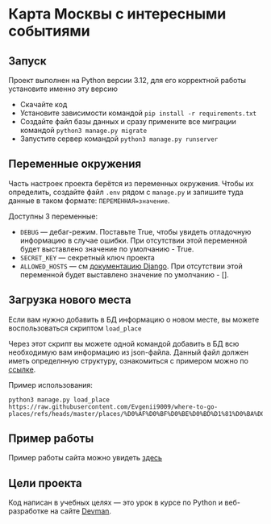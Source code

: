 # Карта Москвы с интересными событиями


## Запуск

Проект выполнен на Python версии 3.12, для его корректной работы установите именно эту версию

- Скачайте код
- Установите зависимости командой `pip install -r requirements.txt`
- Создайте файл базы данных и сразу примените все миграции командой `python3 manage.py migrate`
- Запустите сервер командой `python3 manage.py runserver`

## Переменные окружения

Часть настроек проекта берётся из переменных окружения. Чтобы их определить, создайте файл `.env` рядом с `manage.py` и запишите туда данные в таком формате: `ПЕРЕМЕННАЯ=значение`.

Доступны 3 переменные:
- `DEBUG` — дебаг-режим. Поставьте True, чтобы увидеть отладочную информацию в случае ошибки. При отсутствии этой переменной будет выставлено значение по умолчанию - True.
- `SECRET_KEY` — секретный ключ проекта
- `ALLOWED_HOSTS` — см [документацию Django](https://docs.djangoproject.com/en/3.1/ref/settings/#allowed-hosts). При отсутствии этой переменной будет выставлено значение по умолчанию - [].

## Загрузка нового места

Если вам нужно добавить в БД информацию о новом месте, вы можете воспользоваться скриптом `load_place`

Через этот скрипт вы можете одной командой добавить в БД всю необходимую вам информацию из json-файла. Данный файл должен иметь определнную структуру, ознакомиться с примером можно по [ссылке](https://raw.githubusercontent.com/Evgenii9009/where-to-go-places/refs/heads/master/places/%D0%AF%D0%BF%D0%BE%D0%BD%D1%81%D0%BA%D0%B8%D0%B9%20%D1%81%D0%B0%D0%B4.json).

Пример использования:

```
python3 manage.py load_place https://raw.githubusercontent.com/Evgenii9009/where-to-go-places/refs/heads/master/places/%D0%AF%D0%BF%D0%BE%D0%BD%D1%81%D0%BA%D0%B8%D0%B9%20%D1%81%D0%B0%D0%B4.json
```

## Пример работы

Пример работы сайта можно увидеть [здесь](https://eugene9009.pythonanywhere.com/)
## Цели проекта

Код написан в учебных целях — это урок в курсе по Python и веб-разработке на сайте [Devman](https://dvmn.org).
